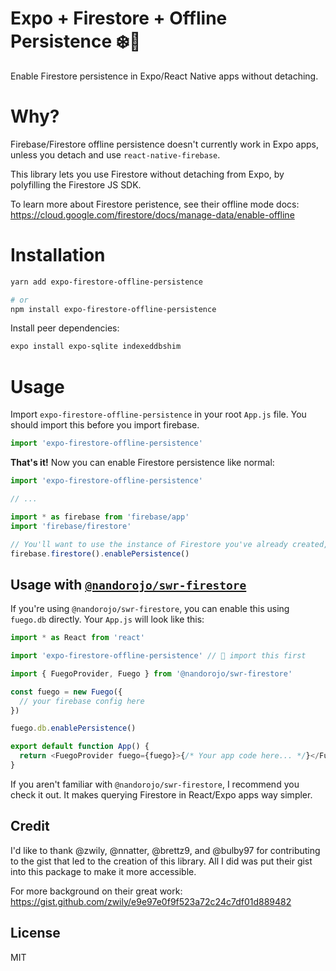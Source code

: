 # Expo + Firestore + Offline Persistence ❄️🥳

Enable Firestore persistence in Expo/React Native apps without detaching.

# Why?

Firebase/Firestore offline persistence doesn't currently work in Expo apps, unless you detach and use `react-native-firebase`.

This library lets you use Firestore without detaching from Expo, by polyfilling the Firestore JS SDK.

To learn more about Firestore peristence, see their offline mode docs: https://cloud.google.com/firestore/docs/manage-data/enable-offline

# Installation

```sh
yarn add expo-firestore-offline-persistence

# or
npm install expo-firestore-offline-persistence
```

Install peer dependencies:

```sh
expo install expo-sqlite indexeddbshim
```

# Usage

Import `expo-firestore-offline-persistence` in your root `App.js` file. You should import this before you import firebase.

```js
import 'expo-firestore-offline-persistence'
```

**That's it!** Now you can enable Firestore persistence like normal:

```js
import 'expo-firestore-offline-persistence'

// ...

import * as firebase from 'firebase/app'
import 'firebase/firestore'

// You'll want to use the instance of Firestore you've already created, instead of firebase.firestore()
firebase.firestore().enablePersistence()
```

## Usage with [`@nandorojo/swr-firestore`](https://github.com/nandorojo/swr-firestore)

If you're using `@nandorojo/swr-firestore`, you can enable this using `fuego.db` directly. Your `App.js` will look like this:

```js
import * as React from 'react'

import 'expo-firestore-offline-persistence' // 👋 import this first

import { FuegoProvider, Fuego } from '@nandorojo/swr-firestore'

const fuego = new Fuego({
  // your firebase config here
})

fuego.db.enablePersistence()

export default function App() {
  return <FuegoProvider fuego={fuego}>{/* Your app code here... */}</FuegoProvider>
}
```

If you aren't familiar with `@nandorojo/swr-firestore`, I recommend you check it out. It makes querying Firestore in React/Expo apps way simpler.

## Credit

I'd like to thank @zwily, @nnatter, @brettz9, and @bulby97 for contributing to the gist that led to the creation of this library. All I did was put their gist into this package to make it more accessible.

For more background on their great work: https://gist.github.com/zwily/e9e97e0f9f523a72c24c7df01d889482

## License

MIT
